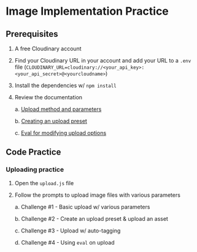 # Image Implementation Practice

## Prerequisites

1. A free Cloudinary account
2. Find your Cloudinary URL in your account and add your URL to a `.env` file (`CLOUDINARY_URL=cloudinary://<your_api_key>:<your_api_secret>@<yourcloudname>`)
3. Install the dependencies w/ `npm install`
4. Review the documentation

   a. [Upload method and parameters](https://cloudinary.com/documentation/image_upload_api_reference#upload)

   b. [Creating an upload preset](https://cloudinary.com/documentation/admin_api#create_an_upload_preset)

   c. [Eval for modifying upload options](https://cloudinary.com/documentation/upload_parameters#eval_modify_upload_options_before_upload)

## Code Practice

### Uploading practice

1. Open the `upload.js` file
2. Follow the prompts to upload image files with various parameters

   a. Challenge #1 - Basic upload w/ various parameters

   b. Challenge #2 - Create an upload preset & upload an asset

   c. Challenge #3 - Upload w/ auto-tagging

   d. Challenge #4 - Using `eval` on upload
